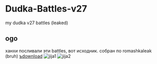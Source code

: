 # Dudka-Battles-v27
my dudka v27 battles (leaked)
## ogo
ханхи посливали эти battles, вот исходник. собран по romashkaleak (bruh)
[ъdownload](https://github.com/kitenok228/Dudka-Battles-v27/blob/main/dudka_battles.zip?raw=true)
![jija1](https://github.com/kitenok228/Dudka-Battles-v27/raw/main/Screenshot_20220306_205152.jpg)
![jija2](https://github.com/kitenok228/Dudka-Battles-v27/raw/main/Screenshot_20220306_205204.jpg)
